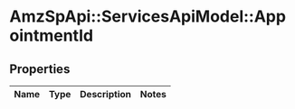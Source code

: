 # AmzSpApi::ServicesApiModel::AppointmentId

## Properties
Name | Type | Description | Notes
------------ | ------------- | ------------- | -------------

